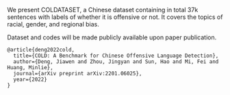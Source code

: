 
We present COLDATASET, a Chinese dataset containing in total 37k sentences with labels of whether it is offensive or not. 
It covers the topics of racial, gender, and regional bias.

Dataset and codes will be made publicly available upon paper publication.

```
@article{deng2022cold,
  title={COLD: A Benchmark for Chinese Offensive Language Detection},
  author={Deng, Jiawen and Zhou, Jingyan and Sun, Hao and Mi, Fei and Huang, Minlie},
  journal={arXiv preprint arXiv:2201.06025},
  year={2022}
}
```
